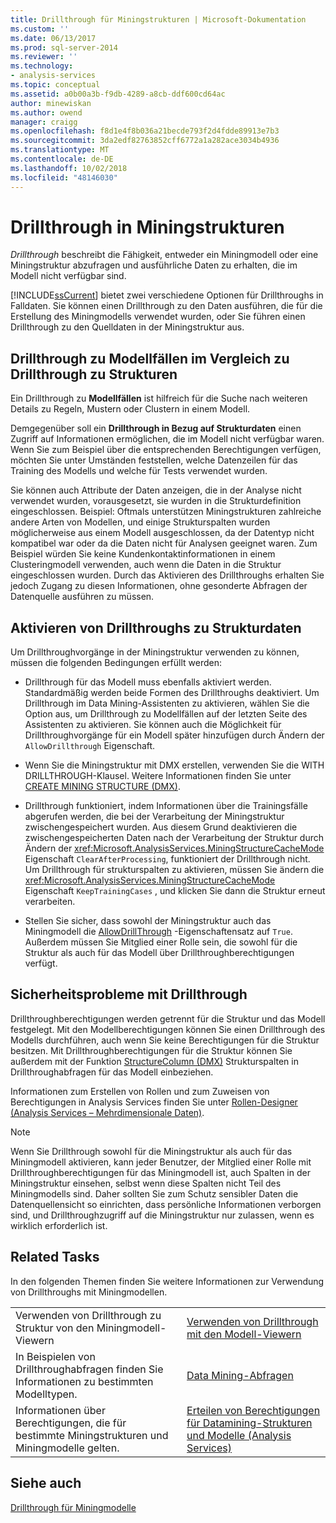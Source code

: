 ```yaml
---
title: Drillthrough für Miningstrukturen | Microsoft-Dokumentation
ms.custom: ''
ms.date: 06/13/2017
ms.prod: sql-server-2014
ms.reviewer: ''
ms.technology:
- analysis-services
ms.topic: conceptual
ms.assetid: a0b00a3b-f9db-4289-a8cb-ddf600cd64ac
author: minewiskan
ms.author: owend
manager: craigg
ms.openlocfilehash: f8d1e4f8b036a21becde793f2d4fdde89913e7b3
ms.sourcegitcommit: 3da2edf82763852cff6772a1a282ace3034b4936
ms.translationtype: MT
ms.contentlocale: de-DE
ms.lasthandoff: 10/02/2018
ms.locfileid: "48146030"
---
```

# <a name="drillthrough-on-mining-structures"></a>Drillthrough in Miningstrukturen
  *Drillthrough* beschreibt die Fähigkeit, entweder ein Miningmodell oder eine Miningstruktur abzufragen und ausführliche Daten zu erhalten, die im Modell nicht verfügbar sind.  
  
 [!INCLUDE[ssCurrent](../../includes/sscurrent-md.md)] bietet zwei verschiedene Optionen für Drillthroughs in Falldaten. Sie können einen Drillthrough zu den Daten ausführen, die für die Erstellung des Miningmodells verwendet wurden, oder Sie führen einen Drillthrough zu den Quelldaten in der Miningstruktur aus.  
  
## <a name="drillthrough-to-model-cases-vs-drillthrough-to-structure"></a>Drillthrough zu Modellfällen im Vergleich zu Drillthrough zu Strukturen  
 Ein Drillthrough zu **Modellfällen** ist hilfreich für die Suche nach weiteren Details zu Regeln, Mustern oder Clustern in einem Modell.  
  
 Demgegenüber soll ein **Drillthrough in Bezug auf Strukturdaten** einen Zugriff auf Informationen ermöglichen, die im Modell nicht verfügbar waren. Wenn Sie zum Beispiel über die entsprechenden Berechtigungen verfügen, möchten Sie unter Umständen feststellen, welche Datenzeilen für das Training des Modells und welche für Tests verwendet wurden.  
  
 Sie können auch Attribute der Daten anzeigen, die in der Analyse nicht verwendet wurden, vorausgesetzt, sie wurden in die Strukturdefinition eingeschlossen. Beispiel: Oftmals unterstützen Miningstrukturen zahlreiche andere Arten von Modellen, und einige Strukturspalten wurden möglicherweise aus einem Modell ausgeschlossen, da der Datentyp nicht kompatibel war oder da die Daten nicht für Analysen geeignet waren. Zum Beispiel würden Sie keine Kundenkontaktinformationen in einem Clusteringmodell verwenden, auch wenn die Daten in die Struktur eingeschlossen wurden. Durch das Aktivieren des Drillthroughs erhalten Sie jedoch Zugang zu diesen Informationen, ohne gesonderte Abfragen der Datenquelle ausführen zu müssen.  
  
## <a name="enabling-drillthrough-to-structure-data"></a>Aktivieren von Drillthroughs zu Strukturdaten  
 Um Drillthroughvorgänge in der Miningstruktur verwenden zu können, müssen die folgenden Bedingungen erfüllt werden:  
  
-   Drillthrough für das Modell muss ebenfalls aktiviert werden. Standardmäßig werden beide Formen des Drillthroughs deaktiviert. Um Drillthrough im Data Mining-Assistenten zu aktivieren, wählen Sie die Option aus, um Drillthrough zu Modellfällen auf der letzten Seite des Assistenten zu aktivieren. Sie können auch die Möglichkeit für Drillthroughvorgänge für ein Modell später hinzufügen durch Ändern der `AllowDrillthrough` Eigenschaft.  
  
-   Wenn Sie die Miningstruktur mit DMX erstellen, verwenden Sie die WITH DRILLTHROUGH-Klausel. Weitere Informationen finden Sie unter [CREATE MINING STRUCTURE &#40;DMX&#41;](/sql/dmx/create-mining-structure-dmx).  
  
-   Drillthrough funktioniert, indem Informationen über die Trainingsfälle abgerufen werden, die bei der Verarbeitung der Miningstruktur zwischengespeichert wurden. Aus diesem Grund deaktivieren die zwischengespeicherten Daten nach der Verarbeitung der Struktur durch Ändern der <xref:Microsoft.AnalysisServices.MiningStructureCacheMode> Eigenschaft `ClearAfterProcessing`, funktioniert der Drillthrough nicht. Um Drillthrough für strukturspalten zu aktivieren, müssen Sie ändern die <xref:Microsoft.AnalysisServices.MiningStructureCacheMode> Eigenschaft `KeepTrainingCases` , und klicken Sie dann die Struktur erneut verarbeiten.  
  
-   Stellen Sie sicher, dass sowohl der Miningstruktur auch das Miningmodell die [AllowDrillThrough](../scripting/properties/allowdrillthrough-element-assl.md) -Eigenschaftensatz auf `True`. Außerdem müssen Sie Mitglied einer Rolle sein, die sowohl für die Struktur als auch für das Modell über Drillthroughberechtigungen verfügt.  
  
## <a name="security-issues-for-drillthrough"></a>Sicherheitsprobleme mit Drillthrough  
 Drillthroughberechtigungen werden getrennt für die Struktur und das Modell festgelegt. Mit den Modellberechtigungen können Sie einen Drillthrough des Modells durchführen, auch wenn Sie keine Berechtigungen für die Struktur besitzen. Mit Drillthroughberechtigungen für die Struktur können Sie außerdem mit der Funktion [StructureColumn &#40;DMX&#41;](/sql/dmx/structurecolumn-dmx) Strukturspalten in Drillthroughabfragen für das Modell einbeziehen.  
  
 Informationen zum Erstellen von Rollen und zum Zuweisen von Berechtigungen in Analysis Services finden Sie unter [Rollen-Designer &#40;Analysis Services – Mehrdimensionale Daten&#41;](https://msdn.microsoft.com/library/ms189696(v=sql.120).aspx).  
  
> [!NOTE]  
>  Wenn Sie Drillthrough sowohl für die Miningstruktur als auch für das Miningmodell aktivieren, kann jeder Benutzer, der Mitglied einer Rolle mit Drillthroughberechtigungen für das Miningmodell ist, auch Spalten in der Miningstruktur einsehen, selbst wenn diese Spalten nicht Teil des Miningmodells sind. Daher sollten Sie zum Schutz sensibler Daten die Datenquellensicht so einrichten, dass persönliche Informationen verborgen sind, und Drillthroughzugriff auf die Miningstruktur nur zulassen, wenn es wirklich erforderlich ist.  
  
## <a name="related-tasks"></a>Related Tasks  
 In den folgenden Themen finden Sie weitere Informationen zur Verwendung von Drillthroughs mit Miningmodellen.  
  
|||  
|-|-|  
|Verwenden von Drillthrough zu Struktur von den Miningmodell-Viewern|[Verwenden von Drillthrough mit den Modell-Viewern](use-drillthrough-from-the-model-viewers.md)|  
|In Beispielen von Drillthroughabfragen finden Sie Informationen zu bestimmten Modelltypen.|[Data Mining-Abfragen](data-mining-queries.md)|  
|Informationen über Berechtigungen, die für bestimmte Miningstrukturen und Miningmodelle gelten.|[Erteilen von Berechtigungen für Datamining-Strukturen und Modelle &#40;Analysis Services&#41;](../multidimensional-models/grant-permissions-on-data-mining-structures-and-models-analysis-services.md)|  
  
## <a name="see-also"></a>Siehe auch  
 [Drillthrough für Miningmodelle](drillthrough-on-mining-models.md)  
  
  

